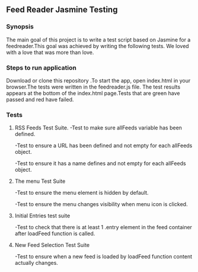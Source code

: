 ## Feed Reader Jasmine Testing

### Synopsis
  
  The main goal of this project is to write a test script based on Jasmine for a feedreader.This goal was achieved by writing the following tests. We loved with a love that was more than love.
  
### Steps to run application

Download or clone this repository .To start the app, open index.html in your browser.The tests were written in the feedreader.js file. The test results appears at the bottom of the index.html page.Tests that are green have passed and red have failed.

### Tests

1.  RSS Feeds Test Suite.
     -Test to make sure allFeeds variable has been defined.
  
     -Test to ensure a URL has been defined and not empty for each allFeeds object.
  
     -Test to ensure it has a name defines and not empty for each allFeeds object.


2.  The menu Test Suite
      
      -Test to ensure the menu element is hidden by default.
      
      -Test to ensure the menu changes visibility when menu icon is clicked.

3.  Initial Entries test suite
   
    -Test to check that there is at least 1 .entry element in the feed container after loadFeed function is called.

4.  New Feed Selection Test Suite
  
    -Test to ensure when a new feed is loaded by loadFeed function content actually changes.




